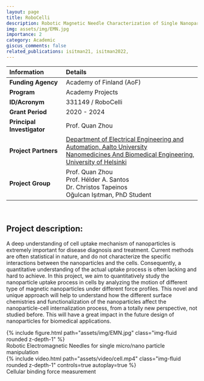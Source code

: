 ```yaml
---
layout: page
title: RoboCelli
description: Robotic Magnetic Needle Characterization of Single Nanoparticle Uptake in Cells
img: assets/img/EMN.jpg
importance: 2
category: Academic
giscus_comments: false
related_publications: isitman21, isitman2022,
---
```




| **Information**                                     | **Details**                                                                                                    |
| :-------------------------------------------------- | :------------------------------------------------------------------------------------------------------------- |
| **Funding Agency**                                  | Academy of Finland (AoF)                               |
| **Program**                                         | Academy Projects                                                                                               |
| **ID/Acronym**                                      | 331149 / RoboCelli                                                                                        |
| **Grant Period**                                    | 2020 - 2024                                                                                                     |
| **Principal Investigator**                          | Prof. Quan Zhou                                                                                             |
| **Project Partners**                                | [Department of Electrical Engineering and Automation, Aalto University](https://www.aalto.fi/en/department-of-electrical-engineering-and-automation/robotic-instruments )<br>[Nanomedicines And Biomedical Engineering, University of Helsinki](https://www.helsinki.fi/en/researchgroups/nanomedicines-and-biomedical-engineering)      |
| **Project Group**                                   | Prof. Quan Zhou<br>Prof. Hélder A. Santos<br>Dr. Christos Tapeinos <br>Oğulcan Işıtman, PhD Student |

<br>

## Project description:
A deep understanding of cell uptake mechanism of nanoparticles is extremely important for disease diagnosis and treatment. Current methods are often statistical in nature, and do not characterize the specific interactions between the nanoparticles and the cells. Consequently, a quantitative understanding of the actual uptake process is often lacking and hard to achieve. In this project, we aim to quantitatively study the nanoparticle uptake process in cells by analyzing the motion of different type of magnetic nanoparticles under different force profiles. This novel and unique approach will help to understand how the different surface chemistries and functionalization of the nanoparticles affect the nanoparticle-cell internalization process, from a totally new perspective, not studied before. This will have a great impact in the future design of nanoparticles for biomedical applications.

<div class="row">
    <div class="col-sm mt-3 mt-md-0">
        {% include figure.html path="assets/img/EMN.jpg" class="img-fluid rounded z-depth-1" %}
    </div>
</div>
<div class="caption">
    Robotic Electromagnetic Needles for single micro/nano particle manipulation
</div>



<div class="row mt-3">
    <div class="col-sm mt-3 mt-md-0">
        {% include video.html path="assets/video/cell.mp4" class="img-fluid rounded z-depth-1" controls=true autoplay=true  %}
    </div>
</div>
<div class="caption">
    Cellular binding force measurement
</div>
